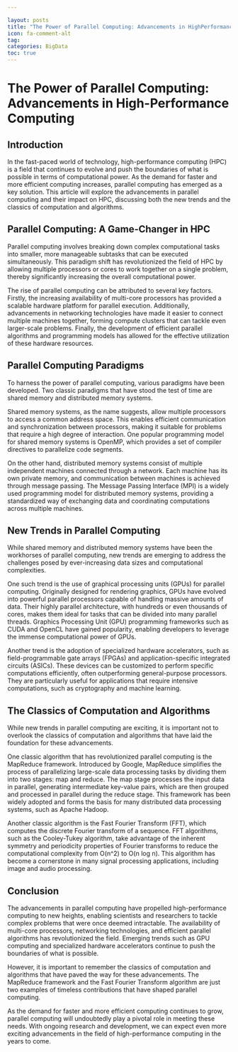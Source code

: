```yaml
---

layout: posts
title: "The Power of Parallel Computing: Advancements in HighPerformance Computing"
icon: fa-comment-alt
tag:      
categories: BigData
toc: true
---
```




# The Power of Parallel Computing: Advancements in High-Performance Computing

## Introduction

In the fast-paced world of technology, high-performance computing (HPC) is a field that continues to evolve and push the boundaries of what is possible in terms of computational power. As the demand for faster and more efficient computing increases, parallel computing has emerged as a key solution. This article will explore the advancements in parallel computing and their impact on HPC, discussing both the new trends and the classics of computation and algorithms.

## Parallel Computing: A Game-Changer in HPC

Parallel computing involves breaking down complex computational tasks into smaller, more manageable subtasks that can be executed simultaneously. This paradigm shift has revolutionized the field of HPC by allowing multiple processors or cores to work together on a single problem, thereby significantly increasing the overall computational power.

The rise of parallel computing can be attributed to several key factors. Firstly, the increasing availability of multi-core processors has provided a scalable hardware platform for parallel execution. Additionally, advancements in networking technologies have made it easier to connect multiple machines together, forming compute clusters that can tackle even larger-scale problems. Finally, the development of efficient parallel algorithms and programming models has allowed for the effective utilization of these hardware resources.

## Parallel Computing Paradigms

To harness the power of parallel computing, various paradigms have been developed. Two classic paradigms that have stood the test of time are shared memory and distributed memory systems.

Shared memory systems, as the name suggests, allow multiple processors to access a common address space. This enables efficient communication and synchronization between processors, making it suitable for problems that require a high degree of interaction. One popular programming model for shared memory systems is OpenMP, which provides a set of compiler directives to parallelize code segments.

On the other hand, distributed memory systems consist of multiple independent machines connected through a network. Each machine has its own private memory, and communication between machines is achieved through message passing. The Message Passing Interface (MPI) is a widely used programming model for distributed memory systems, providing a standardized way of exchanging data and coordinating computations across multiple machines.

## New Trends in Parallel Computing

While shared memory and distributed memory systems have been the workhorses of parallel computing, new trends are emerging to address the challenges posed by ever-increasing data sizes and computational complexities.

One such trend is the use of graphical processing units (GPUs) for parallel computing. Originally designed for rendering graphics, GPUs have evolved into powerful parallel processors capable of handling massive amounts of data. Their highly parallel architecture, with hundreds or even thousands of cores, makes them ideal for tasks that can be divided into many parallel threads. Graphics Processing Unit (GPU) programming frameworks such as CUDA and OpenCL have gained popularity, enabling developers to leverage the immense computational power of GPUs.

Another trend is the adoption of specialized hardware accelerators, such as field-programmable gate arrays (FPGAs) and application-specific integrated circuits (ASICs). These devices can be customized to perform specific computations efficiently, often outperforming general-purpose processors. They are particularly useful for applications that require intensive computations, such as cryptography and machine learning.

## The Classics of Computation and Algorithms

While new trends in parallel computing are exciting, it is important not to overlook the classics of computation and algorithms that have laid the foundation for these advancements.

One classic algorithm that has revolutionized parallel computing is the MapReduce framework. Introduced by Google, MapReduce simplifies the process of parallelizing large-scale data processing tasks by dividing them into two stages: map and reduce. The map stage processes the input data in parallel, generating intermediate key-value pairs, which are then grouped and processed in parallel during the reduce stage. This framework has been widely adopted and forms the basis for many distributed data processing systems, such as Apache Hadoop.

Another classic algorithm is the Fast Fourier Transform (FFT), which computes the discrete Fourier transform of a sequence. FFT algorithms, such as the Cooley-Tukey algorithm, take advantage of the inherent symmetry and periodicity properties of Fourier transforms to reduce the computational complexity from O(n^2) to O(n log n). This algorithm has become a cornerstone in many signal processing applications, including image and audio processing.

## Conclusion

The advancements in parallel computing have propelled high-performance computing to new heights, enabling scientists and researchers to tackle complex problems that were once deemed intractable. The availability of multi-core processors, networking technologies, and efficient parallel algorithms has revolutionized the field. Emerging trends such as GPU computing and specialized hardware accelerators continue to push the boundaries of what is possible.

However, it is important to remember the classics of computation and algorithms that have paved the way for these advancements. The MapReduce framework and the Fast Fourier Transform algorithm are just two examples of timeless contributions that have shaped parallel computing.

As the demand for faster and more efficient computing continues to grow, parallel computing will undoubtedly play a pivotal role in meeting these needs. With ongoing research and development, we can expect even more exciting advancements in the field of high-performance computing in the years to come.